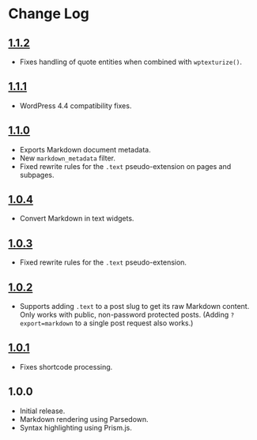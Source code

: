 # Change Log

## [1.1.2]

* Fixes handling of quote entities when combined with `wptexturize()`.

## [1.1.1]

* WordPress 4.4 compatibility fixes.

## [1.1.0]

* Exports Markdown document metadata.
* New `markdown_metadata` filter.
* Fixed rewrite rules for the `.text` pseudo-extension on pages and subpages.

## [1.0.4]

* Convert Markdown in text widgets.

## [1.0.3]

* Fixed rewrite rules for the `.text` pseudo-extension.

## [1.0.2]

* Supports adding `.text` to a post slug to get its raw Markdown content. Only works with public, non-password protected posts. (Adding `?export=markdown` to a single post request also works.)

## [1.0.1]

* Fixes shortcode processing.

## 1.0.0

* Initial release.
* Markdown rendering using Parsedown.
* Syntax highlighting using Prism.js.

[unreleased]: https://github.com/goblindegook/wp-markdown-g/compare/1.1.2...HEAD
[1.1.2]: https://github.com/goblindegook/wp-markdown-g/compare/1.1.1...1.1.2
[1.1.1]: https://github.com/goblindegook/wp-markdown-g/compare/1.1.0...1.1.1
[1.1.0]: https://github.com/goblindegook/wp-markdown-g/compare/1.0.4...1.1.0
[1.0.4]: https://github.com/goblindegook/wp-markdown-g/compare/1.0.3...1.0.4
[1.0.3]: https://github.com/goblindegook/wp-markdown-g/compare/1.0.2...1.0.3
[1.0.2]: https://github.com/goblindegook/wp-markdown-g/compare/1.0.1...1.0.2
[1.0.1]: https://github.com/goblindegook/wp-markdown-g/compare/1.0.0...1.0.1
